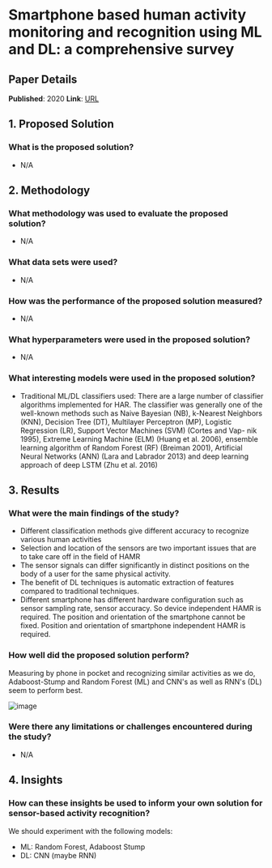 # Smartphone based human activity monitoring and recognition using ML and DL: a comprehensive survey

## Paper Details

**Published**: 2020
**Link**: [URL](https://doi.org/10.1007/s12652-020-01899-y)

## 1. Proposed Solution

### What is the proposed solution?
- N/A

## 2. Methodology

### What methodology was used to evaluate the proposed solution?
- N/A

### What data sets were used?
- N/A

### How was the performance of the proposed solution measured?
- N/A

### What hyperparameters were used in the proposed solution?
- N/A

### What interesting models were used in the proposed solution?

- Traditional ML/DL classifiers used:
There are a large number of classifier algorithms implemented for HAR. The classifier was generally one of the well-known methods such as 
Naive Bayesian (NB), k-Nearest Neighbors (KNN), Decision 
Tree (DT), Multilayer Perceptron (MP), Logistic Regression 
(LR), Support Vector Machines (SVM) (Cortes and Vap-
nik 1995), Extreme Learning Machine (ELM) (Huang et al. 
2006), ensemble learning algorithm of Random Forest (RF) 
(Breiman 2001), Artificial Neural Networks (ANN) (Lara 
and Labrador 2013) and deep learning approach of deep 
LSTM (Zhu et al. 2016)

## 3. Results

### What were the main findings of the study?

- Different classification methods give different accuracy to recognize various human activities
- Selection and location of the sensors are two important issues that are to take care off in the field of HAMR
- The sensor signals can differ significantly in distinct positions on the body of a user for the same physical activity.
- The benefit of DL techniques is automatic extraction of features compared to traditional techniques.
- Different smartphone has different hardware configuration such as sensor sampling rate, sensor accuracy. So device independent HAMR is required. The position and orientation of the smartphone cannot be fixed. Position and orientation of smartphone independent HAMR is required.

### How well did the proposed solution perform?

Measuring by phone in pocket and recognizing similar activities as we do, Adaboost-Stump and Random Forest (ML) and CNN's as well as RNN's (DL) seem to perform best.

![image](https://user-images.githubusercontent.com/22744751/224645926-9fd8abaf-0ca3-41ff-ba92-f62e2f8fbb15.png)

### Were there any limitations or challenges encountered during the study?
- N/A

## 4. Insights

### How can these insights be used to inform your own solution for sensor-based activity recognition?

We should experiment with the following models:

- ML: Random Forest, Adaboost Stump
- DL: CNN (maybe RNN)
